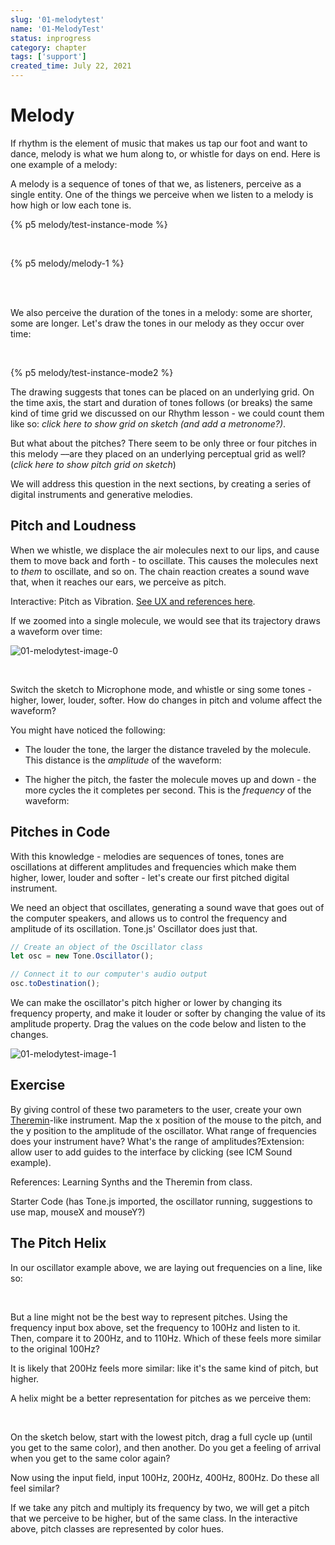 ```yaml
---
slug: '01-melodytest'
name: '01-MelodyTest'
status: inprogress
category: chapter
tags: ['support']
created_time: July 22, 2021
---
```


# Melody

If rhythm is the element of music that makes us tap our foot and want to dance, melody is what we hum along to, or whistle for days on end. Here is one example of a melody:

A melody is a sequence of tones of that we, as listeners, perceive as a single entity. One of the things we perceive when we listen to a melody is how high or low each tone is.

{% p5 melody/test-instance-mode %}

<br />

{% p5 melody/melody-1 %}

<br />

<br />

We also perceive the duration of the tones in a melody: some are shorter, some are longer. Let's draw the tones in our melody as they occur over time:

<br />

{% p5 melody/test-instance-mode2 %}




The drawing suggests that tones can be placed on an underlying grid. On the time axis, the start and duration of tones follows (or breaks) the same kind of time grid we discussed on our Rhythm lesson - we could count them like so: _click here to show grid on sketch (and add a metronome?)_.

But what about the pitches? There seem to be only three or four pitches in this melody  ––are they placed on an underlying perceptual grid as well? (_click here to show pitch grid on sketch_) 

We will address this question in the next sections, by creating a series of digital instruments and generative melodies.

## Pitch and Loudness

When we whistle, we displace the air molecules next to our lips, and cause them to move back and forth - to oscillate. This causes the molecules next to *them* to oscillate, and so on. The chain reaction creates a sound wave that, when it reaches our ears, we perceive as pitch. 

Interactive: Pitch as Vibration. [See UX and references here](/1130b077fd2f41b692acc28ae4f54e98#4e3a0b99170841b4a8aca25ddc9e0c09).



If we zoomed into a single molecule, we would see that its trajectory draws a waveform over time: 

![01-melodytest-image-0](01-melodytest-image-0.png)

<br />

Switch the sketch to Microphone mode, and whistle or sing some tones - higher, lower, louder, softer.  How do changes in pitch and volume affect the waveform?

You might have noticed the following: 

- The louder the tone, the larger the distance traveled by the molecule. This distance is the _amplitude_ of the waveform: 

- The higher the pitch, the faster the molecule moves up and down - the more cycles the it completes per second. This is the _frequency_ of the waveform:

## Pitches in Code

With this knowledge - melodies are sequences of tones, tones are oscillations at different amplitudes and frequencies which make them higher, lower, louder and softer - let's create our first pitched digital instrument. 

We need an object that oscillates, generating a sound wave that goes out of the computer speakers, and allows us to control the frequency and amplitude of its oscillation. Tone.js' Oscillator does just that. 

```javascript
// Create an object of the Oscillator class
let osc = new Tone.Oscillator(); 

// Connect it to our computer's audio output
osc.toDestination(); 
```

We can make the oscillator's pitch higher or lower by changing its frequency property, and make it louder or softer by changing the value of its amplitude property. Drag the values on the code below and listen to the changes.

![01-melodytest-image-1](01-melodytest-image-1.png)

## Exercise

By giving control of these two parameters to the user, create your own [Theremin](https://www.youtube.com/watch?v=PjnaciNT-wQ)-like instrument. Map the x position of the mouse to the pitch, and the y position to the amplitude of the oscillator. What range of frequencies does your instrument have? What's the range of amplitudes?Extension: allow user to add guides to the interface by clicking (see ICM Sound example). 

References: Learning Synths and the Theremin from class.

Starter Code (has Tone.js imported, the oscillator running, suggestions to use map, mouseX and mouseY?)

## The Pitch Helix

In our oscillator example above, we are laying out frequencies on a line, like so: 



<br />

But a line might not be the best way to represent pitches. Using the frequency input box above, set the frequency to 100Hz and listen to it. Then, compare it to 200Hz, and to 110Hz. Which of these feels more similar to the original 100Hz? 

It is likely that 200Hz feels more similar: like it's the same kind of pitch, but higher. 

A helix might be a better representation for pitches as we perceive them:



<br />

On the sketch below, start with the lowest pitch, drag a full cycle up (until you get to the same color), and then another. Do you get a feeling of arrival when you get to the same color again? 



Now using the input field, input 100Hz, 200Hz, 400Hz, 800Hz. Do these all feel similar? 

If we take any pitch and multiply its frequency by two, we will get a pitch that we perceive to be higher, but of the same class. In the interactive above, pitch classes are represented by color hues. 

